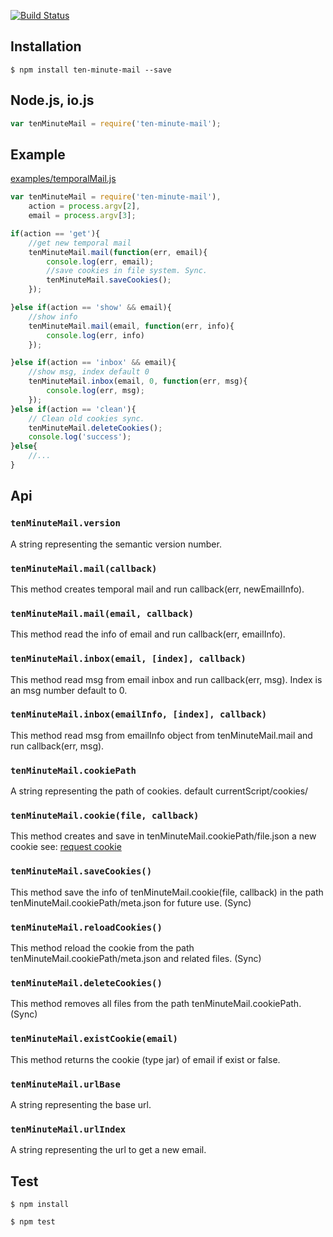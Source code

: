 [![Build Status](https://travis-ci.org/urielaero/ten-minute-mail.svg)](https://travis-ci.org/urielaero/ten-minute-mail)

## Installation

```
$ npm install ten-minute-mail --save
```

## Node.js, io.js
```js
var tenMinuteMail = require('ten-minute-mail');
```

## Example
[examples/temporalMail.js](https://github.com/urielaero/ten-minute-mail/blob/master/examples/temporalMail.js)

```js
var tenMinuteMail = require('ten-minute-mail'),
    action = process.argv[2],
    email = process.argv[3];

if(action == 'get'){
    //get new temporal mail
    tenMinuteMail.mail(function(err, email){
        console.log(err, email);
        //save cookies in file system. Sync.
        tenMinuteMail.saveCookies();
    });

}else if(action == 'show' && email){
    //show info
    tenMinuteMail.mail(email, function(err, info){
        console.log(err, info)
    });

}else if(action == 'inbox' && email){
    //show msg, index default 0
    tenMinuteMail.inbox(email, 0, function(err, msg){
        console.log(err, msg);
    });
}else if(action == 'clean'){
    // Clean old cookies sync.
    tenMinuteMail.deleteCookies();
    console.log('success');
}else{
    //...
}

```

## Api

### `tenMinuteMail.version`
A string representing the semantic version number.

### `tenMinuteMail.mail(callback)`
This method creates temporal mail and run callback(err, newEmailInfo).

### `tenMinuteMail.mail(email, callback)`
This method read the info of email and run callback(err, emailInfo).

### `tenMinuteMail.inbox(email, [index], callback)`
This method read msg from email inbox and run callback(err, msg). Index is an msg number default to 0.

### `tenMinuteMail.inbox(emailInfo, [index], callback)`
This method read msg from emailInfo object from tenMinuteMail.mail and run callback(err, msg).

### `tenMinuteMail.cookiePath`
A string representing the path of cookies. default currentScript/cookies/

### `tenMinuteMail.cookie(file, callback)`
This method creates and save in tenMinuteMail.cookiePath/file.json a new cookie see: [request cookie](https://github.com/request/request#examples)

### `tenMinuteMail.saveCookies()`
This method save the info of tenMinuteMail.cookie(file, callback)  in the path tenMinuteMail.cookiePath/meta.json for future use. (Sync)

### `tenMinuteMail.reloadCookies()`
This method reload the cookie from the path tenMinuteMail.cookiePath/meta.json and related files. (Sync)

### `tenMinuteMail.deleteCookies()`
This method removes all files from the path tenMinuteMail.cookiePath. (Sync)

### `tenMinuteMail.existCookie(email)`
This method returns the cookie (type jar) of email if exist or false.

### `tenMinuteMail.urlBase`
A string representing the base url.

### `tenMinuteMail.urlIndex`
A string representing the url to get a new email.

## Test

```
$ npm install
```
```
$ npm test
```
